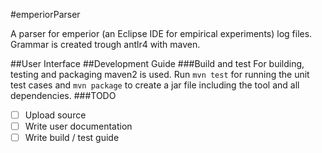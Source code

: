 #emperiorParser


A parser for emperior (an Eclipse IDE for empirical experiments) log files. Grammar is created trough antlr4 with maven.

##User Interface
##Development Guide
###Build and test
For building, testing and packaging maven2 is used. Run ```mvn test``` for running the unit test cases and ```mvn package``` to create a jar file including the tool and all dependencies.
###TODO
- [ ] Upload source
- [ ] Write user documentation
- [ ] Write build / test guide
